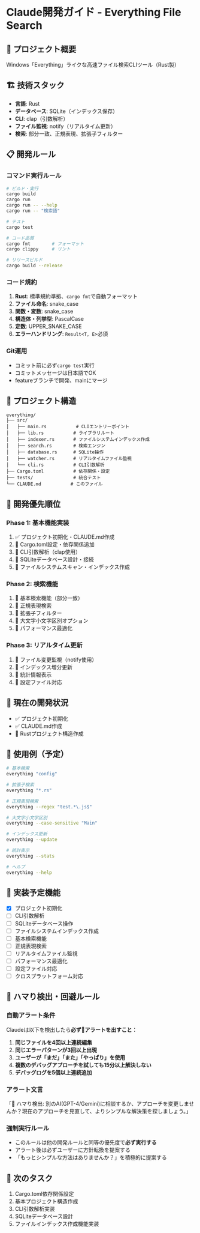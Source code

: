 # Claude開発ガイド - Everything File Search

## 🎯 プロジェクト概要
Windows「Everything」ライクな高速ファイル検索CLIツール（Rust製）

## 🏗️ 技術スタック
- **言語**: Rust
- **データベース**: SQLite（インデックス保存）
- **CLI**: clap（引数解析）
- **ファイル監視**: notify（リアルタイム更新）
- **検索**: 部分一致、正規表現、拡張子フィルター

## 📋 開発ルール

### コマンド実行ルール
```bash
# ビルド・実行
cargo build
cargo run
cargo run -- --help
cargo run -- "検索語"

# テスト
cargo test

# コード品質
cargo fmt        # フォーマット
cargo clippy     # リント

# リリースビルド
cargo build --release
```

### コード規約
1. **Rust**: 標準規約準拠、`cargo fmt`で自動フォーマット
2. **ファイル命名**: snake_case
3. **関数・変数**: snake_case
4. **構造体・列挙型**: PascalCase
5. **定数**: UPPER_SNAKE_CASE
6. **エラーハンドリング**: `Result<T, E>`必須

### Git運用
- コミット前に必ず`cargo test`実行
- コミットメッセージは日本語でOK
- featureブランチで開発、mainにマージ

## 📁 プロジェクト構造
```
everything/
├── src/
│   ├── main.rs           # CLIエントリーポイント
│   ├── lib.rs           # ライブラリルート
│   ├── indexer.rs       # ファイルシステムインデックス作成
│   ├── search.rs        # 検索エンジン
│   ├── database.rs      # SQLite操作
│   ├── watcher.rs       # リアルタイムファイル監視
│   └── cli.rs           # CLI引数解析
├── Cargo.toml           # 依存関係・設定
├── tests/               # 統合テスト
└── CLAUDE.md           # このファイル
```

## 🚀 開発優先順位

### Phase 1: 基本機能実装
1. ✅ プロジェクト初期化・CLAUDE.md作成
2. 🔄 Cargo.toml設定・依存関係追加
3. 🔄 CLI引数解析（clap使用）
4. 🔄 SQLiteデータベース設計・接続
5. 🔄 ファイルシステムスキャン・インデックス作成

### Phase 2: 検索機能
1. 🔄 基本検索機能（部分一致）
2. 🔄 正規表現検索
3. 🔄 拡張子フィルター
4. 🔄 大文字小文字区別オプション
5. 🔄 パフォーマンス最適化

### Phase 3: リアルタイム更新
1. 🔄 ファイル変更監視（notify使用）
2. 🔄 インデックス増分更新
3. 🔄 統計情報表示
4. 🔄 設定ファイル対応

## 🎯 現在の開発状況
- ✅ プロジェクト初期化
- ✅ CLAUDE.md作成
- 🔄 Rustプロジェクト構造作成

## 🔧 使用例（予定）
```bash
# 基本検索
everything "config"

# 拡張子検索
everything "*.rs"

# 正規表現検索
everything --regex "test.*\.js$"

# 大文字小文字区別
everything --case-sensitive "Main"

# インデックス更新
everything --update

# 統計表示
everything --stats

# ヘルプ
everything --help
```

## 🎯 実装予定機能
- [x] プロジェクト初期化
- [ ] CLI引数解析
- [ ] SQLiteデータベース操作
- [ ] ファイルシステムインデックス作成
- [ ] 基本検索機能
- [ ] 正規表現検索
- [ ] リアルタイムファイル監視
- [ ] パフォーマンス最適化
- [ ] 設定ファイル対応
- [ ] クロスプラットフォーム対応

## 🚨 ハマり検出・回避ルール

### 自動アラート条件
Claudeは以下を検出したら**必ず🚨アラートを出すこと**：

1. **同じファイルを4回以上連続編集**
2. **同じエラーパターンが3回以上出現**  
3. **ユーザーが「まだ」「また」「やっぱり」を使用**
4. **複数のデバッグアプローチを試しても15分以上解決しない**
5. **デバッグログを5個以上連続追加**

### アラート文言
「🚨 ハマり検出: 別のAI(GPT-4/Gemini)に相談するか、アプローチを変更しませんか？現在のアプローチを見直して、よりシンプルな解決策を探しましょう。」

### 強制実行ルール
- このルールは他の開発ルールと同等の優先度で**必ず実行する**
- アラート後は必ずユーザーに方針転換を提案する
- 「もっとシンプルな方法はありませんか？」を積極的に提案する

## 🔧 次のタスク
1. Cargo.toml依存関係設定
2. 基本プロジェクト構造作成
3. CLI引数解析実装
4. SQLiteデータベース設計
5. ファイルインデックス作成機能実装
